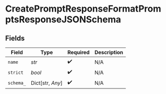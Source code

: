 # CreatePromptResponseFormatPromptsResponseJSONSchema


## Fields

| Field              | Type               | Required           | Description        |
| ------------------ | ------------------ | ------------------ | ------------------ |
| `name`             | *str*              | :heavy_check_mark: | N/A                |
| `strict`           | *bool*             | :heavy_check_mark: | N/A                |
| `schema_`          | Dict[str, *Any*]   | :heavy_check_mark: | N/A                |